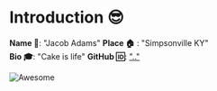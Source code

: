 

# Introduction :sunglasses:
**Name :name_badge:**:  "Jacob Adams"
**Place :house:** : "Simpsonville KY"  
**Bio :mortar_board:**: "Cake is life" 
**GitHub :id:**: [".."](https://github.com/unicornriley)  

![Awesome](https://awesome.re/badge.svg)

